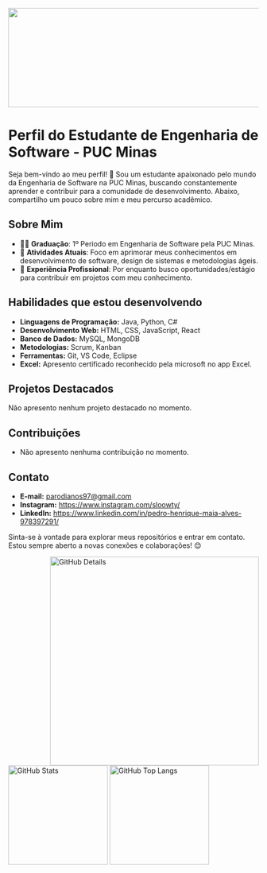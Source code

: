 <img src="https://github.com/PedroMaiaAlves/PedroMaiaAlves/blob/main/github-header-image%20(3).png" width="1080px" height="200px"/></a>

# Perfil do Estudante de Engenharia de Software - PUC Minas

Seja bem-vindo ao meu perfil! 👋 Sou um estudante apaixonado pelo mundo da Engenharia de Software na PUC Minas, buscando constantemente aprender e contribuir para a comunidade de desenvolvimento. Abaixo, compartilho um pouco sobre mim e meu percurso acadêmico.

## Sobre Mim

- 👨‍🎓 **Graduação**: 1º Periodo em Engenharia de Software pela PUC Minas.
- 🌱 **Atividades Atuais**: Foco em aprimorar meus conhecimentos em desenvolvimento de software, design de sistemas e metodologias ágeis.
- 💼 **Experiência Profissional**: Por enquanto busco oportunidades/estágio para contribuir em projetos com meu conhecimento.

## Habilidades que estou desenvolvendo

- **Linguagens de Programação:** Java, Python, C#
- **Desenvolvimento Web:** HTML, CSS, JavaScript, React
- **Banco de Dados:** MySQL, MongoDB
- **Metodologias:** Scrum, Kanban
- **Ferramentas:** Git, VS Code, Eclipse
- **Excel:** Apresento certificado reconhecido pela microsoft no app Excel.

## Projetos Destacados

Não apresento nenhum projeto destacado no momento.

## Contribuições

- Não apresento nenhuma contribuição no momento.

## Contato

- **E-mail:** parodianos97@gmail.com
- **Instagram:** https://www.instagram.com/sloowty/ 
- **LinkedIn:** https://www.linkedin.com/in/pedro-henrique-maia-alves-978397291/


Sinta-se à vontade para explorar meus repositórios e entrar em contato. Estou sempre aberto a novas conexões e colaborações! 😊

<div>
<img align="right" alt="GitHub Details" width="420px" src="http://github-profile-summary-cards.vercel.app/api/cards/profile-details?username=PedroMaiaAlves&theme=github_dark"/>
<!--- <img alt="GitHub Commits" width="200px" src="http://github-profile-summary-cards.vercel.app/api/cards/productive-time?username=PedroMaiaAlves&theme=github_dark"/> -->
<img alt="GitHub Stats" width="200px" src="http://github-profile-summary-cards.vercel.app/api/cards/stats?username=PedroMaiaAlves&theme=github_dark"/>
<img alt="GitHub Top Langs" width="200px" src="http://github-profile-summary-cards.vercel.app/api/cards/repos-per-language?username=PedroMaiaAlves&theme=github_dark"/>
</div>
